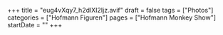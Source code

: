 +++
title = "eug4vXqy7_h2dlXI2Ijz.avif"
draft = false
tags = ["Photos"]
categories = ["Hofmann Figuren"]
pages = ["Hofmann Monkey Show"]
startDate = ""
+++
